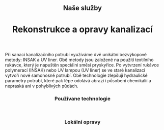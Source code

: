 <header class="page-header page-header--centered">
    <h2 class="page-header__subtitle">Naše služby</h2>
    <h1 class="page-header__title">Rekonstrukce a opravy kanalizací</h1>
</header>

<section class="page-paragraph">
    <main class="page-paragraph__content">
        <p class="page-paragraph__text">Při sanaci kanalizačního potrubí využíváme dvě unikátní bezvýkopové metody: INSAK a UV liner. Obě metody jsou založené na použití textilního rukávce, který je napuštěn speciální směsí pryskyřice. Po vytvrzení rukávce polymerací (INSAK) nebo UV lampou (UV liner) se ve staré kanalizaci vytvoří nové samonosné potrubí. Obě technologie zlepšují hydraulické parametry potrubí, které pak lépe odolává abrazi i působení chemikálií a nepraská ani v pohyblivých půdách.</p>
    </main>
</section>

<header class="page-header page-header--centered">
    <h3 class="page-header__section-title">Používane technologie</h3>
</header>

<section class="section section--wide section--centered">
    <InfoBox
      title="Bezvýkopová sanace kanalizace metodou INSAK"
      text="Lorem ipsum dolor sit amet, consectetur adipisicing elit, sed do eiusmod tempor incididunt ut labore et dolore magna aliqua."
      ctaUrl="#"
      ctaText="Zjistit více"
      imageUrl="/img/frontpage/4.png"
      :imageRight="true"
      :imageBig="true"
      :isBlue="true"
    />
    <InfoBox
      title="Bezvýkopová sanace kanalizace pomocí metody UV Liner"
      text="Lorem ipsum dolor sit amet, consectetur adipisicing elit, sed do eiusmod tempor incididunt ut labore et dolore magna aliqua."
      ctaUrl="#"
      ctaText="Zjistit více"
      imageUrl="/img/frontpage/4.png"
      :imageLeft="true"
      :imageBig="true"
      :isWhite="true"
    />
</section>

<header class="page-header page-header--centered">
    <h3 class="page-header__section-title">Lokální opravy</h3>
</header>

<section class="section section--wide section--centered">
    <InfoBox
      title="Bezvýkopová oprava krátkým sanačním rukávcem"
      text="Lorem ipsum dolor sit amet, consectetur adipisicing elit, sed do eiusmod tempor incididunt ut labore et dolore magna aliqua."
      ctaUrl="#"
      ctaText="Zjistit více"
      imageUrl="/img/frontpage/4.png"
      :imageRight="true"
      :imageBig="true"
      :isBlue="true"
    />
    <InfoBox
      title="Bezvýkopová oprava kloboukem"
      text="Lorem ipsum dolor sit amet, consectetur adipisicing elit, sed do eiusmod tempor incididunt ut labore et dolore magna aliqua."
      ctaUrl="#"
      ctaText="Zjistit více"
      imageUrl="/img/frontpage/4.png"
      :imageLeft="true"
      :imageBig="true"
      :isWhite="true"
    />
    <InfoBox
      title="Bezvýkopová oprava technologií Quick-Lock"
      text="Lorem ipsum dolor sit amet, consectetur adipisicing elit, sed do eiusmod tempor incididunt ut labore et dolore magna aliqua."
      ctaUrl="#"
      ctaText="Zjistit více"
      imageUrl="/img/frontpage/4.png"
      :imageRight="true"
      :imageBig="true"
      :isBlue="true"
    />
</section>

<ReferencesSection/>

<AboutUsSection/>

<Contact />